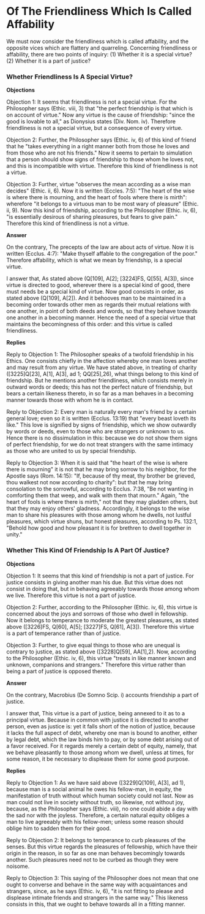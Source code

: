 # Of The Friendliness Which Is Called Affability

We must now consider the friendliness which is called affability, and the opposite vices which are flattery and quarreling. Concerning friendliness or affability, there are two points of inquiry:
(1) Whether it is a special virtue?
(2) Whether it is a part of justice?
### Whether Friendliness Is A Special Virtue?

**Objections**

Objection 1: It seems that friendliness is not a special virtue. For the Philosopher says (Ethic. viii, 3) that "the perfect friendship is that which is on account of virtue." Now any virtue is the cause of friendship: "since the good is lovable to all," as Dionysius states (Div. Nom. iv). Therefore friendliness is not a special virtue, but a consequence of every virtue.

Objection 2: Further, the Philosopher says (Ethic. iv, 6) of this kind of friend that he "takes everything in a right manner both from those he loves and from those who are not his friends." Now it seems to pertain to simulation that a person should show signs of friendship to those whom he loves not, and this is incompatible with virtue. Therefore this kind of friendliness is not a virtue.

Objection 3: Further, virtue "observes the mean according as a wise man decides" (Ethic. ii, 6). Now it is written (Eccles. 7:5): "The heart of the wise is where there is mourning, and the heart of fools where there is mirth": wherefore "it belongs to a virtuous man to be most wary of pleasure" (Ethic. ii, 9). Now this kind of friendship, according to the Philosopher (Ethic. iv, 6), "is essentially desirous of sharing pleasures, but fears to give pain." Therefore this kind of friendliness is not a virtue.

**Answer**

On the contrary, The precepts of the law are about acts of virtue. Now it is written (Ecclus. 4:7): "Make thyself affable to the congregation of the poor." Therefore affability, which is what we mean by friendship, is a special virtue.

I answer that, As stated above (Q[109], A[2]; [3224]FS, Q[55], A[3]), since virtue is directed to good, wherever there is a special kind of good, there must needs be a special kind of virtue. Now good consists in order, as stated above (Q[109], A[2]). And it behooves man to be maintained in a becoming order towards other men as regards their mutual relations with one another, in point of both deeds and words, so that they behave towards one another in a becoming manner. Hence the need of a special virtue that maintains the becomingness of this order: and this virtue is called friendliness.

**Replies**

Reply to Objection 1: The Philosopher speaks of a twofold friendship in his Ethics. One consists chiefly in the affection whereby one man loves another and may result from any virtue. We have stated above, in treating of charity ([3225]Q[23], A[1], A[3], ad 1; QQ[25],26), what things belong to this kind of friendship. But he mentions another friendliness, which consists merely in outward words or deeds; this has not the perfect nature of friendship, but bears a certain likeness thereto, in so far as a man behaves in a becoming manner towards those with whom he is in contact.

Reply to Objection 2: Every man is naturally every man's friend by a certain general love; even so it is written (Ecclus. 13:19) that "every beast loveth its like." This love is signified by signs of friendship, which we show outwardly by words or deeds, even to those who are strangers or unknown to us. Hence there is no dissimulation in this: because we do not show them signs of perfect friendship, for we do not treat strangers with the same intimacy as those who are united to us by special friendship.

Reply to Objection 3: When it is said that "the heart of the wise is where there is mourning" it is not that he may bring sorrow to his neighbor, for the Apostle says (Rom. 14:15): "If, because of thy meat, thy brother be grieved, thou walkest not now according to charity": but that he may bring consolation to the sorrowful, according to Ecclus. 7:38, "Be not wanting in comforting them that weep, and walk with them that mourn." Again, "the heart of fools is where there is mirth," not that they may gladden others, but that they may enjoy others' gladness. Accordingly, it belongs to the wise man to share his pleasures with those among whom he dwells, not lustful pleasures, which virtue shuns, but honest pleasures, according to Ps. 132:1, "Behold how good and how pleasant it is for brethren to dwell together in unity."
### Whether This Kind Of Friendship Is A Part Of Justice?

**Objections**

Objection 1: It seems that this kind of friendship is not a part of justice. For justice consists in giving another man his due. But this virtue does not consist in doing that, but in behaving agreeably towards those among whom we live. Therefore this virtue is not a part of justice.

Objection 2: Further, according to the Philosopher (Ethic. iv, 6), this virtue is concerned about the joys and sorrows of those who dwell in fellowship. Now it belongs to temperance to moderate the greatest pleasures, as stated above ([3226]FS, Q[60], A[5]; [3227]FS, Q[61], A[3]). Therefore this virtue is a part of temperance rather than of justice.

Objection 3: Further, to give equal things to those who are unequal is contrary to justice, as stated above ([3228]Q[59], AA[1],2). Now, according to the Philosopher (Ethic. iv, 6), this virtue "treats in like manner known and unknown, companions and strangers." Therefore this virtue rather than being a part of justice is opposed thereto.

**Answer**

On the contrary, Macrobius (De Somno Scip. i) accounts friendship a part of justice.

I answer that, This virtue is a part of justice, being annexed to it as to a principal virtue. Because in common with justice it is directed to another person, even as justice is: yet it falls short of the notion of justice, because it lacks the full aspect of debt, whereby one man is bound to another, either by legal debt, which the law binds him to pay, or by some debt arising out of a favor received. For it regards merely a certain debt of equity, namely, that we behave pleasantly to those among whom we dwell, unless at times, for some reason, it be necessary to displease them for some good purpose.

**Replies**

Reply to Objection 1: As we have said above ([3229]Q[109], A[3], ad 1), because man is a social animal he owes his fellow-man, in equity, the manifestation of truth without which human society could not last. Now as man could not live in society without truth, so likewise, not without joy, because, as the Philosopher says (Ethic. viii), no one could abide a day with the sad nor with the joyless. Therefore, a certain natural equity obliges a man to live agreeably with his fellow-men; unless some reason should oblige him to sadden them for their good.

Reply to Objection 2: It belongs to temperance to curb pleasures of the senses. But this virtue regards the pleasures of fellowship, which have their origin in the reason, in so far as one man behaves becomingly towards another. Such pleasures need not to be curbed as though they were noisome.

Reply to Objection 3: This saying of the Philosopher does not mean that one ought to converse and behave in the same way with acquaintances and strangers, since, as he says (Ethic. iv, 6), "it is not fitting to please and displease intimate friends and strangers in the same way." This likeness consists in this, that we ought to behave towards all in a fitting manner.
